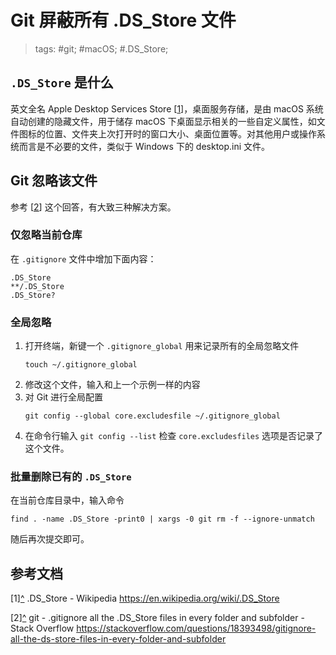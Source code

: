 # Git 屏蔽所有 .DS_Store 文件

> tags: #git; #macOS; #.DS_Store;

## `.DS_Store` 是什么

英文全名 Apple Desktop Services Store <a name="rref1"></a>\[[1](#ref1)\]，桌面服务存储，是由 macOS 系统自动创建的隐藏文件，用于储存 macOS 下桌面显示相关的一些自定义属性，如文件图标的位置、文件夹上次打开时的窗口大小、桌面位置等。对其他用户或操作系统而言是不必要的文件，类似于 Windows 下的 desktop.ini 文件。

## Git 忽略该文件

参考 <a name="rref2"></a>\[[2](#ref2)\] 这个回答，有大致三种解决方案。

### 仅忽略当前仓库

在 `.gitignore` 文件中增加下面内容：

```gitignore
.DS_Store
**/.DS_Store
.DS_Store?
```

### 全局忽略

1. 打开终端，新键一个 `.gitignore_global` 用来记录所有的全局忽略文件
   ```shell
   touch ~/.gitignore_global
   ```
2. 修改这个文件，输入和上一个示例一样的内容
3. 对 Git 进行全局配置
   ```shell
   git config --global core.excludesfile ~/.gitignore_global
   ```
4. 在命令行输入 `git config --list` 检查 `core.excludesfiles` 选项是否记录了这个文件。

### 批量删除已有的 `.DS_Store`

在当前仓库目录中，输入命令
```shell
find . -name .DS_Store -print0 | xargs -0 git rm -f --ignore-unmatch
```
随后再次提交即可。

## 参考文档

<a name="ref1">\[1\]</a>[^](#rref1) .DS_Store - Wikipedia <https://en.wikipedia.org/wiki/.DS_Store>

<a name="ref2">\[2\]</a>[^](#rref2) git - .gitignore all the .DS_Store files in every folder and subfolder - Stack Overflow <https://stackoverflow.com/questions/18393498/gitignore-all-the-ds-store-files-in-every-folder-and-subfolder>

